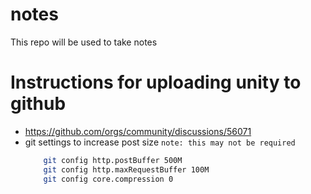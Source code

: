 # notes

This repo will be used to take notes

# Instructions for uploading unity to github
- https://github.com/orgs/community/discussions/56071
- git settings to increase post size
    `note: this may not be required`
    ```sh
        git config http.postBuffer 500M
        git config http.maxRequestBuffer 100M
        git config core.compression 0
    ```
